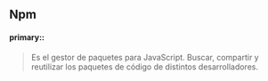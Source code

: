  Npm
-------------

#### primary::  
> Es el gestor de paquetes para JavaScript. Buscar, compartir y reutilizar los paquetes de código de distintos desarrolladores.